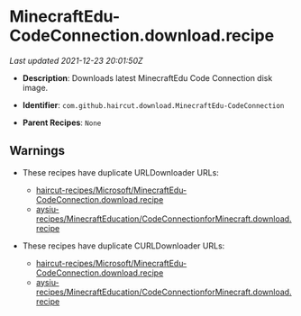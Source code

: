 # MinecraftEdu-CodeConnection.download.recipe

_Last updated 2021-12-23 20:01:50Z_

- **Description**: Downloads latest MinecraftEdu Code Connection disk image.

- **Identifier**: `com.github.haircut.download.MinecraftEdu-CodeConnection`

- **Parent Recipes**: `None`


## Warnings

- These recipes have duplicate URLDownloader URLs:
    - [haircut-recipes/Microsoft/MinecraftEdu-CodeConnection.download.recipe](/autopkg-dupe-tracker/haircut-recipes/Microsoft/MinecraftEdu-CodeConnection.download.recipe)
    - [aysiu-recipes/MinecraftEducation/CodeConnectionforMinecraft.download.recipe](/autopkg-dupe-tracker/aysiu-recipes/MinecraftEducation/CodeConnectionforMinecraft.download.recipe)

- These recipes have duplicate CURLDownloader URLs:
    - [haircut-recipes/Microsoft/MinecraftEdu-CodeConnection.download.recipe](/autopkg-dupe-tracker/haircut-recipes/Microsoft/MinecraftEdu-CodeConnection.download.recipe)
    - [aysiu-recipes/MinecraftEducation/CodeConnectionforMinecraft.download.recipe](/autopkg-dupe-tracker/aysiu-recipes/MinecraftEducation/CodeConnectionforMinecraft.download.recipe)